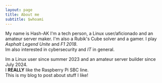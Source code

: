 ```yaml
---
layout: page
title: About me
subtitle: $whoami
---
```


My name is Hash-AK
I'm a tech person, a Linux user/aficionado and an amateur server maker. I'm also a Rubik's Cube solver and a gamer. I play _Asphalt Legend Unite_ and _F1 2018_.  
Im also interested in cybersecurity and _IT_ in general.

Im a Linux user since summer 2023 and an amateur server builder since July 2024.  
I **REALLY** like the Raspberry Pi SBC line.  
This is my blog to post about stuff I like!

